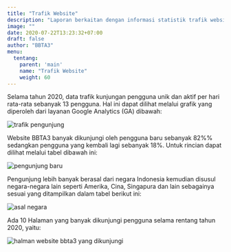 ```yaml
---
title: "Trafik Website"
description: "Laporan berkaitan dengan informasi statistik trafik website BBTA3 BRIN"
image: ""
date: 2020-07-22T13:23:32+07:00
draft: false
author: "BBTA3"
menu:
  tentang:
    parent: 'main'
    name: "Trafik Website"
    weight: 60
---
```


Selama tahun 2020, data trafik kunjungan pengguna unik dan aktif per hari rata-rata sebanyak 13 pengguna. Hal ini dapat 
dilihat melalui grafik yang diperoleh dari layanan Google Analytics (GA) dibawah:

![trafik pengunjung](https://i.pinimg.com/originals/c9/f0/7f/c9f07f35542fab3fde04b3fd74cf66ba.png)

Website BBTA3 banyak dikunjungi oleh pengguna baru sebanyak 82%% sedangkan pengguna yang kembali lagi sebanyak 18%.
Untuk rincian dapat dilihat melalui tabel dibawah ini:

![pengunjung baru](https://i.pinimg.com/originals/44/dc/e4/44dce435e6058b2917f60fb6e8d3c7eb.png)

Pengunjung lebih banyak berasal dari negara Indonesia kemudian disusul negara-negara lain seperti Amerika, Cina, 
Singapura dan lain sebagainya sesuai yang ditampilkan dalam tabel berikut ini:

![asal negara](https://i.pinimg.com/originals/b8/8e/dc/b88edc82c35ffe9a1052e2f2419fade3.png)

Ada 10 Halaman yang banyak dikunjungi pengguna selama rentang tahun 2020, yaitu:

![halman website bbta3 yang dikunjungi](https://i.pinimg.com/originals/b2/58/9e/b2589ed24620a48b9024a19f5473b92a.png)
